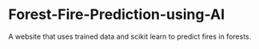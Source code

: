 # Forest-Fire-Prediction-using-AI
A website that uses trained data and scikit learn to predict fires in forests.
